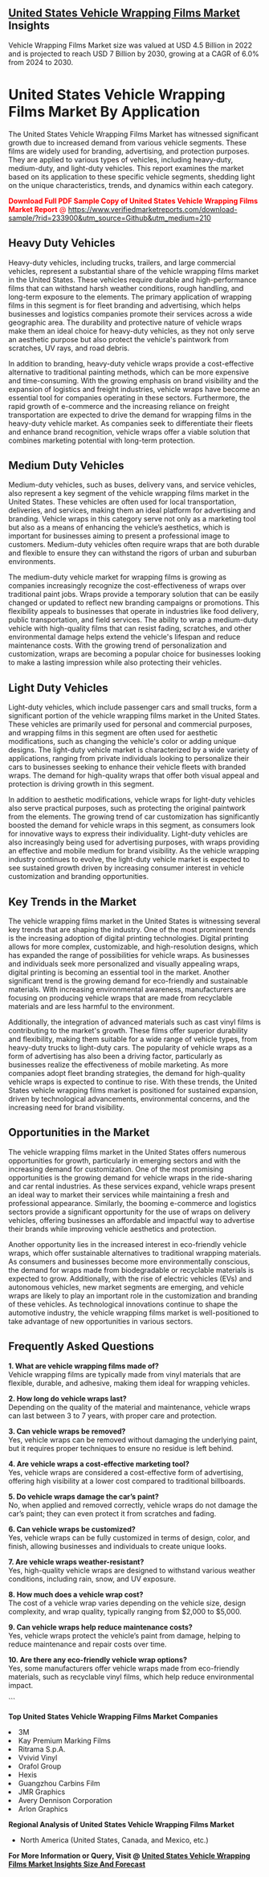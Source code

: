 <h2><a href="https://www.verifiedmarketreports.com/download-sample/?rid=233900&amp;utm_source=Github&amp;utm_medium=210" target="_blank">United States Vehicle Wrapping Films Market</a> Insights</h2><p>Vehicle Wrapping Films Market size was valued at USD 4.5 Billion in 2022 and is projected to reach USD 7 Billion by 2030, growing at a CAGR of 6.0% from 2024 to 2030.</p><p><h1>United States Vehicle Wrapping Films Market By Application</h1><p>The United States Vehicle Wrapping Films Market has witnessed significant growth due to increased demand from various vehicle segments. These films are widely used for branding, advertising, and protection purposes. They are applied to various types of vehicles, including heavy-duty, medium-duty, and light-duty vehicles. This report examines the market based on its application to these specific vehicle segments, shedding light on the unique characteristics, trends, and dynamics within each category. <p><span class=""><span style="color: #ff0000;"><strong>Download Full PDF Sample Copy of United States Vehicle Wrapping Films Market Report</strong> @ </span><a href="https://www.verifiedmarketreports.com/download-sample/?rid=233900&amp;utm_source=Github&amp;utm_medium=210" target="_blank">https://www.verifiedmarketreports.com/download-sample/?rid=233900&amp;utm_source=Github&amp;utm_medium=210</a></span></p></p><h2>Heavy Duty Vehicles</h2><p>Heavy-duty vehicles, including trucks, trailers, and large commercial vehicles, represent a substantial share of the vehicle wrapping films market in the United States. These vehicles require durable and high-performance films that can withstand harsh weather conditions, rough handling, and long-term exposure to the elements. The primary application of wrapping films in this segment is for fleet branding and advertising, which helps businesses and logistics companies promote their services across a wide geographic area. The durability and protective nature of vehicle wraps make them an ideal choice for heavy-duty vehicles, as they not only serve an aesthetic purpose but also protect the vehicle's paintwork from scratches, UV rays, and road debris.</p><p>In addition to branding, heavy-duty vehicle wraps provide a cost-effective alternative to traditional painting methods, which can be more expensive and time-consuming. With the growing emphasis on brand visibility and the expansion of logistics and freight industries, vehicle wraps have become an essential tool for companies operating in these sectors. Furthermore, the rapid growth of e-commerce and the increasing reliance on freight transportation are expected to drive the demand for wrapping films in the heavy-duty vehicle market. As companies seek to differentiate their fleets and enhance brand recognition, vehicle wraps offer a viable solution that combines marketing potential with long-term protection.</p><h2>Medium Duty Vehicles</h2><p>Medium-duty vehicles, such as buses, delivery vans, and service vehicles, also represent a key segment of the vehicle wrapping films market in the United States. These vehicles are often used for local transportation, deliveries, and services, making them an ideal platform for advertising and branding. Vehicle wraps in this category serve not only as a marketing tool but also as a means of enhancing the vehicle’s aesthetics, which is important for businesses aiming to present a professional image to customers. Medium-duty vehicles often require wraps that are both durable and flexible to ensure they can withstand the rigors of urban and suburban environments.</p><p>The medium-duty vehicle market for wrapping films is growing as companies increasingly recognize the cost-effectiveness of wraps over traditional paint jobs. Wraps provide a temporary solution that can be easily changed or updated to reflect new branding campaigns or promotions. This flexibility appeals to businesses that operate in industries like food delivery, public transportation, and field services. The ability to wrap a medium-duty vehicle with high-quality films that can resist fading, scratches, and other environmental damage helps extend the vehicle's lifespan and reduce maintenance costs. With the growing trend of personalization and customization, wraps are becoming a popular choice for businesses looking to make a lasting impression while also protecting their vehicles.</p><h2>Light Duty Vehicles</h2><p>Light-duty vehicles, which include passenger cars and small trucks, form a significant portion of the vehicle wrapping films market in the United States. These vehicles are primarily used for personal and commercial purposes, and wrapping films in this segment are often used for aesthetic modifications, such as changing the vehicle's color or adding unique designs. The light-duty vehicle market is characterized by a wide variety of applications, ranging from private individuals looking to personalize their cars to businesses seeking to enhance their vehicle fleets with branded wraps. The demand for high-quality wraps that offer both visual appeal and protection is driving growth in this segment.</p><p>In addition to aesthetic modifications, vehicle wraps for light-duty vehicles also serve practical purposes, such as protecting the original paintwork from the elements. The growing trend of car customization has significantly boosted the demand for vehicle wraps in this segment, as consumers look for innovative ways to express their individuality. Light-duty vehicles are also increasingly being used for advertising purposes, with wraps providing an effective and mobile medium for brand visibility. As the vehicle wrapping industry continues to evolve, the light-duty vehicle market is expected to see sustained growth driven by increasing consumer interest in vehicle customization and branding opportunities.</p><h2>Key Trends in the Market</h2><p>The vehicle wrapping films market in the United States is witnessing several key trends that are shaping the industry. One of the most prominent trends is the increasing adoption of digital printing technologies. Digital printing allows for more complex, customizable, and high-resolution designs, which has expanded the range of possibilities for vehicle wraps. As businesses and individuals seek more personalized and visually appealing wraps, digital printing is becoming an essential tool in the market. Another significant trend is the growing demand for eco-friendly and sustainable materials. With increasing environmental awareness, manufacturers are focusing on producing vehicle wraps that are made from recyclable materials and are less harmful to the environment.</p><p>Additionally, the integration of advanced materials such as cast vinyl films is contributing to the market's growth. These films offer superior durability and flexibility, making them suitable for a wide range of vehicle types, from heavy-duty trucks to light-duty cars. The popularity of vehicle wraps as a form of advertising has also been a driving factor, particularly as businesses realize the effectiveness of mobile marketing. As more companies adopt fleet branding strategies, the demand for high-quality vehicle wraps is expected to continue to rise. With these trends, the United States vehicle wrapping films market is positioned for sustained expansion, driven by technological advancements, environmental concerns, and the increasing need for brand visibility.</p><h2>Opportunities in the Market</h2><p>The vehicle wrapping films market in the United States offers numerous opportunities for growth, particularly in emerging sectors and with the increasing demand for customization. One of the most promising opportunities is the growing demand for vehicle wraps in the ride-sharing and car rental industries. As these services expand, vehicle wraps present an ideal way to market their services while maintaining a fresh and professional appearance. Similarly, the booming e-commerce and logistics sectors provide a significant opportunity for the use of wraps on delivery vehicles, offering businesses an affordable and impactful way to advertise their brands while improving vehicle aesthetics and protection.</p><p>Another opportunity lies in the increased interest in eco-friendly vehicle wraps, which offer sustainable alternatives to traditional wrapping materials. As consumers and businesses become more environmentally conscious, the demand for wraps made from biodegradable or recyclable materials is expected to grow. Additionally, with the rise of electric vehicles (EVs) and autonomous vehicles, new market segments are emerging, and vehicle wraps are likely to play an important role in the customization and branding of these vehicles. As technological innovations continue to shape the automotive industry, the vehicle wrapping films market is well-positioned to take advantage of new opportunities in various sectors.</p><h2>Frequently Asked Questions</h2><p><b>1. What are vehicle wrapping films made of?</b><br>Vehicle wrapping films are typically made from vinyl materials that are flexible, durable, and adhesive, making them ideal for wrapping vehicles.</p><p><b>2. How long do vehicle wraps last?</b><br>Depending on the quality of the material and maintenance, vehicle wraps can last between 3 to 7 years, with proper care and protection.</p><p><b>3. Can vehicle wraps be removed?</b><br>Yes, vehicle wraps can be removed without damaging the underlying paint, but it requires proper techniques to ensure no residue is left behind.</p><p><b>4. Are vehicle wraps a cost-effective marketing tool?</b><br>Yes, vehicle wraps are considered a cost-effective form of advertising, offering high visibility at a lower cost compared to traditional billboards.</p><p><b>5. Do vehicle wraps damage the car’s paint?</b><br>No, when applied and removed correctly, vehicle wraps do not damage the car’s paint; they can even protect it from scratches and fading.</p><p><b>6. Can vehicle wraps be customized?</b><br>Yes, vehicle wraps can be fully customized in terms of design, color, and finish, allowing businesses and individuals to create unique looks.</p><p><b>7. Are vehicle wraps weather-resistant?</b><br>Yes, high-quality vehicle wraps are designed to withstand various weather conditions, including rain, snow, and UV exposure.</p><p><b>8. How much does a vehicle wrap cost?</b><br>The cost of a vehicle wrap varies depending on the vehicle size, design complexity, and wrap quality, typically ranging from $2,000 to $5,000.</p><p><b>9. Can vehicle wraps help reduce maintenance costs?</b><br>Yes, vehicle wraps protect the vehicle’s paint from damage, helping to reduce maintenance and repair costs over time.</p><p><b>10. Are there any eco-friendly vehicle wrap options?</b><br>Yes, some manufacturers offer vehicle wraps made from eco-friendly materials, such as recyclable vinyl films, which help reduce environmental impact.</p>```</p><p><strong>Top United States Vehicle Wrapping Films Market Companies</strong></p><div data-test-id=""><p><li>3M</li><li> Kay Premium Marking Films</li><li> Ritrama S.p.A.</li><li> Vvivid Vinyl</li><li> Orafol Group</li><li> Hexis</li><li> Guangzhou Carbins Film</li><li> JMR Graphics</li><li> Avery Dennison Corporation</li><li> Arlon Graphics</li></p><div><strong>Regional Analysis of&nbsp;United States Vehicle Wrapping Films Market</strong></div><ul><li dir="ltr"><p dir="ltr">North America&nbsp;(United States, Canada, and Mexico, etc.)</p></li></ul><p><strong>For More Information or Query, Visit @&nbsp;</strong><strong><a href="https://www.verifiedmarketreports.com/product/vehicle-wrapping-films-market/?utm_source=Github&amp;utm_medium=210" target="_blank">United States Vehicle Wrapping Films Market Insights Size And Forecast</a></strong></p></div>
